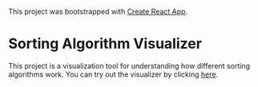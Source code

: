 This project was bootstrapped with [Create React App](https://github.com/facebook/create-react-app).

# Sorting Algorithm Visualizer

This project is a visualization tool for understanding how different sorting algorithms work. You can try out the visualizer by clicking [here](http://camgraff.github.io/sorting-visualizer-algorithm).
